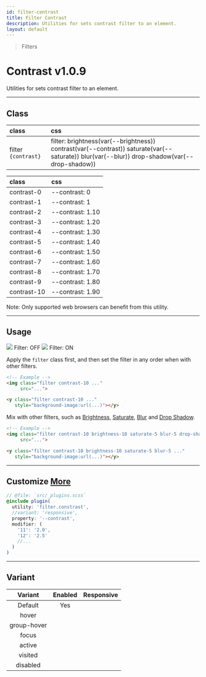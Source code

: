 ```yaml
---
id: filter-contrast
title: Filter Contrast
description: Utilities for sets contrast filter to an element.
layout: default
---
```


> Filters

# Contrast <span class="ml-1 px-2 py-1 text-sm text-gray-600 bg-gray-300">v1.0.9</span>

Utilities for sets contrast filter to an element.

---

## Class

| <span class="px-3 py-1 text-white bg-charcoal-100 rounded-full">class</span> | <span class="px-3 py-1 text-white bg-charcoal-100 rounded-full">css</span> |
|:--|:--|
| filter `{contrast}` | filter: brightness(var(--brightness)) contrast(var(--contrast)) saturate(var(--saturate)) blur(var(--blur)) drop-shadow(var(--drop-shadow)) |

| <span class="px-3 py-1 text-white bg-charcoal-100 rounded-full">class</span> | <span class="px-3 py-1 text-white bg-charcoal-100 rounded-full">css</span> |
|:--|:--|
| contrast-0 | --contrast: 0 |
| contrast-1 | --contrast: 1 |
| contrast-2 | --contrast: 1.10 |
| contrast-3 | --contrast: 1.20 |
| contrast-4 | --contrast: 1.30 |
| contrast-5 | --contrast: 1.40 |
| contrast-6 | --contrast: 1.50 |
| contrast-7 | --contrast: 1.60 |
| contrast-8 | --contrast: 1.70 |
| contrast-9 | --contrast: 1.80 |
| contrast-10 | --contrast: 1.90 |

<y class="m-4 p-3 border-l-8 border-orange-600 text-sm text-orange-600 bg-orange-200">
  <span class="pr-1 font-semibold">
    Note:
  </span>
  Only supported web browsers can benefit from this utility.
</y>

---

## Usage

<y class="mx-2 my-2 mx-auto flex">
  <y class="p-2 max-w-sm">
    <img class="w-full h-48 object-cover object-center overflow-hidden rounded-lg shadow"
         src="https://picsum.photos/500?=2">
    <y class="pt-2 text-sm text-center">
      Filter: OFF
    </y>
  </y>
  <y class="p-2 max-w-sm">
    <img class="filter contrast-10 w-full h-48 object-cover object-center overflow-hidden rounded-lg shadow"
         src="https://picsum.photos/500?=2">
    <y class="pt-2 text-sm text-center">
      Filter: ON
    </y>
  </y>
</y>

Apply the `filter` class first, and then set the filter in any order when with other filters.

```html
<!-- Example -->
<img class="filter contrast-10 ..."
     src="...">

<y class="filter contrast-10 ..."
   style="background-image:url(...)"></y>
```

Mix with other filters, such as [Brightness](/filter-brightness/), [Saturate](/filter-saturate/), [Blur](/filter-blur/) and [Drop Shadow](/filter-drop-shadow/).

```html
<!-- Example -->
<img class="filter contrast-10 brightness-10 saturate-5 blur-5 drop-shadow-md ..."
     src="...">

<y class="filter contrast-10 brightness-10 saturate-5 blur-5 ..."
   style="background-image:url(...)"></y>
```

---

## Customize <a class="ml-1 px-2 py-1 text-sm text-gray-600 bg-gray-300" href="/plugin-api/">More</a>

```scss
// @file: `src/_plugins.scss`
@include plugin(
  utility: 'filter.constrast',
  //variant: 'responsive',
  property: '--contrast',
  modifier: (
    '11': '2.0',
    '12': '2.5'
    //...
  )
)
```

---

## Variant

| <span class="font-semibold underline">Variant</span> | <span class="font-semibold underline">Enabled</span> | <span class="font-semibold underline">Responsive</span> |
|:-:|:-:|:-:|
| Default | Yes | |
| hover| | |
| group-hover | | |
| focus | | |
| active | | |
| visited | | |
| disabled | | |
